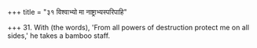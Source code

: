 +++
title = "३१ विश्वाभ्यो मा नाष्ट्राभ्यस्परिपाहि"

+++
31. With (the words), 'From all powers of destruction protect me on all sides,' he takes a bamboo staff.
